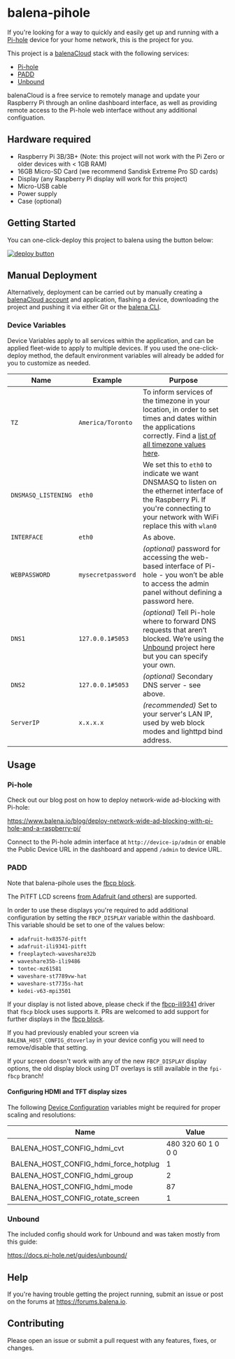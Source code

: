# balena-pihole

If you're looking for a way to quickly and easily get up and running with a [Pi-hole](https://pi-hole.net/) device for your home network, this is the project for you.

This project is a [balenaCloud](https://www.balena.io/cloud) stack with the following services:

- [Pi-hole](https://pi-hole.net/)
- [PADD](https://github.com/pi-hole/PADD)
- [Unbound](https://unbound.net)

balenaCloud is a free service to remotely manage and update your Raspberry Pi through an online dashboard interface, as well as providing remote access to the Pi-hole web interface without any additional configuation.

## Hardware required

- Raspberry Pi 3B/3B+ (Note: this project will not work with the Pi Zero or older devices with < 1GB RAM)
- 16GB Micro-SD Card (we recommend Sandisk Extreme Pro SD cards)
- Display (any Raspberry Pi display will work for this project)
- Micro-USB cable
- Power supply
- Case (optional)

## Getting Started

You can one-click-deploy this project to balena using the button below:

[![deploy button](https://balena.io/deploy.svg)](https://dashboard.balena-cloud.com/deploy?repoUrl=https://github.com/klutchell/balena-pihole&defaultDeviceType=raspberrypi3)

## Manual Deployment

Alternatively, deployment can be carried out by manually creating a [balenaCloud account](https://dashboard.balena-cloud.com) and application, flashing a device, downloading the project and pushing it via either Git or the [balena CLI](https://github.com/balena-io/balena-cli).

### Device Variables

Device Variables apply to all services within the application, and can be applied fleet-wide to apply to multiple devices. If you used the one-click-deploy method, the default environment variables will already be added for you to customize as needed.

| Name                | Example            | Purpose                                                                                                                                                                                                                          |
| ------------------- | ------------------ | -------------------------------------------------------------------------------------------------------------------------------------------------------------------------------------------------------------------------------- |
| `TZ`                | `America/Toronto`  | To inform services of the timezone in your location, in order to set times and dates within the applications correctly. Find a [list of all timezone values here](https://en.wikipedia.org/wiki/List_of_tz_database_time_zones). |
| `DNSMASQ_LISTENING` | `eth0`             | We set this to `eth0` to indicate we want DNSMASQ to listen on the ethernet interface of the Raspberry Pi. If you're connecting to your network with WiFi replace this with `wlan0`                                              |
| `INTERFACE`         | `eth0`             | As above.                                                                                                                                                                                                                        |
| `WEBPASSWORD`       | `mysecretpassword` | _(optional)_ password for accessing the web-based interface of Pi-hole - you won’t be able to access the admin panel without defining a password here.                                                                           |
| `DNS1`              | `127.0.0.1#5053`   | _(optional)_ Tell Pi-hole where to forward DNS requests that aren’t blocked. We’re using the [Unbound](https://unbound.net) project here but you can specify your own.                                                           |
| `DNS2`              | `127.0.0.1#5053`   | _(optional)_ Secondary DNS server - see above.                                                                                                                                                                                   |
| `ServerIP`          | `x.x.x.x`          | _(recommended)_ Set to your server's LAN IP, used by web block modes and lighttpd bind address.                                                                                                                                  |

## Usage

### Pi-hole

Check out our blog post on how to deploy network-wide ad-blocking with Pi-hole:

<https://www.balena.io/blog/deploy-network-wide-ad-blocking-with-pi-hole-and-a-raspberry-pi/>

Connect to the Pi-hole admin interface at `http://device-ip/admin` or enable
the Public Device URL in the dashboard and append `/admin` to device URL.

### PADD

Note that balena-pihole uses the [fbcp block](https://github.com/balenablocks/fbcp).

The PiTFT LCD screens [from Adafruit (and others)](https://www.adafruit.com/?q=pitft) are supported.

In order to use these displays you're required to add additional configuration by setting
the `FBCP_DISPLAY` variable within the dashboard. This variable should be set to one of the values below:

- `adafruit-hx8357d-pitft`
- `adafruit-ili9341-pitft`
- `freeplaytech-waveshare32b`
- `waveshare35b-ili9486`
- `tontec-mz61581`
- `waveshare-st7789vw-hat`
- `waveshare-st7735s-hat`
- `kedei-v63-mpi3501`

If your display is not listed above, please check if the [fbcp-ili9341](https://github.com/juj/fbcp-ili9341)
driver that `fbcp` block uses supports it.
PRs are welcomed to add support for further displays in the [fbcp block](https://github.com/balenablocks/fbcp).

If you had previously enabled your screen via `BALENA_HOST_CONFIG_dtoverlay`
in your device config you will need to remove/disable that setting.

If your screen doesn't work with any of the new `FBCP_DISPLAY` display options, the old
display block using DT overlays is still available in the `fpi-fbcp` branch!

#### Configuring HDMI and TFT display sizes

The following [Device Configuration](https://www.balena.io/docs/learn/manage/configuration/#configuration-variables)
variables might be required for proper scaling and resolutions:

| Name                                  | Value              |
| ------------------------------------- | ------------------ |
| BALENA_HOST_CONFIG_hdmi_cvt           | 480 320 60 1 0 0 0 |
| BALENA_HOST_CONFIG_hdmi_force_hotplug | 1                  |
| BALENA_HOST_CONFIG_hdmi_group         | 2                  |
| BALENA_HOST_CONFIG_hdmi_mode          | 87                 |
| BALENA_HOST_CONFIG_rotate_screen      | 1                  |

### Unbound

The included config should work for Unbound and was taken mostly from this guide:

<https://docs.pi-hole.net/guides/unbound/>

## Help

If you're having trouble getting the project running,
submit an issue or post on the forums at <https://forums.balena.io>.

## Contributing

Please open an issue or submit a pull request with any features, fixes, or changes.
